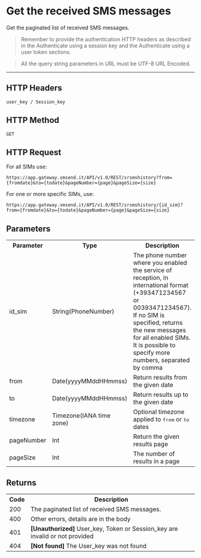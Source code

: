<h1>Get the received SMS messages</h1>
<p>Get the paginated list of received SMS messages.</p>
<blockquote>Remember to provide the authentication HTTP headers as described in the Authenticate using a session key and the Authenticate using a user token sections.</blockquote>
<blockquote>All the query string parameters in URL must be UTF-8 URL Encoded.</blockquote>
<hr>
<h2>HTTP Headers</h2>
<pre><code>user_key / Session_key</code></pre>
<h2>HTTP Method</h2>
<pre><code>GET</code></pre>
<h2>HTTP Request</h2>
<p>For all SIMs use:</p>
<pre><code>https://app.gateway.smsend.it/API/v1.0/REST/srsmshistory?from={fromdate}&to={todate}&pageNumber={page}&pageSize={size}</code></pre>
<p>For one or more specific SIMs, use:</p>
<pre><code>https://app.gateway.smsend.it/API/v1.0/REST/srsmshistory/{id_sim}?from={fromdate}&to={todate}&pageNumber={page}&pageSize={size}</code></pre>
<h2>Parameters</h2>
<table>
							<tbody><tr>
							  <th>Parameter</th>
							  <th>Type</th>
							  <th>Description</th>
							  <th>Required</th>
							  <th>Default</th>
							</tr>
							<tr>
								<td>id_sim</td>
								<td>String(PhoneNumber)</td>
								<td>The phone number where you enabled the service of reception, in international format (+393471234567 or 00393471234567). If no SIM is specified, returns the new messages for all enabled SIMs. It is possible to specify more numbers, separated by comma</td>
								<td>No</td>
								<td>All SIMs</td>
								</tr>
								<tr>
								<td>from</td>
								<td>Date(yyyyMMddHHmmss)</td>
								<td>Return results from the given date</td>
								<td>Yes</td>
								<td>-</td>
								</tr>
								<tr>
								<td>to</td>
								<td>Date(yyyyMMddHHmmss)</td>
								<td>Return results up to the given date</td>
								<td>No</td>
								<td>now</td>
								</tr>
								<tr>
								<td>timezone</td>
								<td>Timezone(IANA time zone)</td>
								<td>Optional timezone applied to <kbd class="pre">from</kbd> or <kbd class="pre">to</kbd> dates</td>
								<td>No</td>
								<td>-</td>
								</tr>
								<tr>
								<td>pageNumber</td>
								<td>Int</td>
								<td>Return the given results page</td>
								<td>No</td>
								<td>1</td>
								</tr>
								<tr>
								<td>pageSize</td>
								<td>Int</td>
								<td>The number of results in a page</td>
								<td>No</td>
								<td>10</td>
								</tr>
						</tbody></table>
<h2>Returns</h2>
<table>
							<tbody><tr>
							  <th>Code</th>
							  <th>Description</th>
							</tr>
							<tr>
							  <td>200</td>
							  <td>The paginated list of received SMS messages.</td>
							</tr>
							<tr>
							  <td>400</td>
							  <td>Other errors, details are in the body</td>
							</tr>
							<tr>
							  <td>401</td>
							  <td><strong>[Unauthorized]</strong> User_key, Token or Session_key are invalid or not provided</td>
							</tr>
							<tr>
							  <td>404</td>
							  <td><strong>[Not found]</strong> The User_key was not found</td>
							</tr>
						</tbody></table>